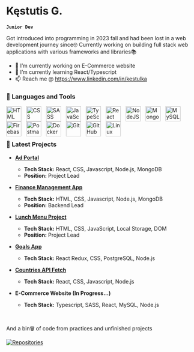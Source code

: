# Kęstutis G.

**`Junior Dev `**

Got introduced into programming in 2023 fall and had been lost in a web development journey since🤓 Currently working on building full stack web applications with various frameworks and libraries📚

- 🔭 I’m currently working on E-Commerce website
- 🌱 I’m currently learning React/Typescript
- 📫 Reach me @ https://www.linkedin.com/in/kestulka

### 🧰 Languages and Tools

<img align="left" alt="HTML" width="40px" style="padding-right:10px;" src="https://cdn.jsdelivr.net/gh/devicons/devicon/icons/html5/html5-plain.svg" />
<img align="left" alt="CSS" width="40px" style="padding-right:10px;" src="https://cdn.jsdelivr.net/gh/devicons/devicon/icons/css3/css3-plain.svg" />
<img align="left" alt="SASS" width="40px" style="padding-right:10px;" src="https://cdn.jsdelivr.net/gh/devicons/devicon@latest/icons/sass/sass-original.svg" />
<img align="left" alt="JavaScript" width="40px" style="padding-right:10px;" src="https://cdn.jsdelivr.net/gh/devicons/devicon/icons/javascript/javascript-plain.svg" />
<img align="left" alt="TypeScript" width="40px" style="padding-right:10px;" src="https://cdn.jsdelivr.net/gh/devicons/devicon/icons/typescript/typescript-plain.svg" />
<img align="left" alt="React" width="40px" style="padding-right:10px;" src="https://cdn.jsdelivr.net/gh/devicons/devicon/icons/react/react-original.svg" />
<img align="left" alt="NodeJS" width="40px" style="padding-right:10px;" src="https://cdn.jsdelivr.net/gh/devicons/devicon/icons/nodejs/nodejs-original.svg" />
<img align="left" alt="MongoDB" width="40px" style="padding-right:10px;" src="https://cdn.jsdelivr.net/gh/devicons/devicon@latest/icons/mongodb/mongodb-original.svg" />
<img align="left" alt="MySQL" width="40px" style="padding-right:10px;" src="https://cdn.jsdelivr.net/gh/devicons/devicon@latest/icons/mysql/mysql-original-wordmark.svg" />
<img align="left" alt="Firebase" width="40px" style="padding-right:10px;" src="https://cdn.jsdelivr.net/gh/devicons/devicon@latest/icons/firebase/firebase-original.svg" />
<img align="left" alt="Postman" width="40px" style="padding-right:10px;" src="https://cdn.jsdelivr.net/gh/devicons/devicon@latest/icons/postman/postman-original.svg" />
<img align="left" alt="Docker" width="40px" style="padding-right:10px;" src="https://cdn.jsdelivr.net/gh/devicons/devicon@latest/icons/docker/docker-plain.svg" />
<img align="left" alt="Git" width="40px" style="padding-right:10px;" src="https://cdn.jsdelivr.net/gh/devicons/devicon/icons/git/git-original.svg" />
<img align="left" alt="GitHub" width="40px" style="padding-right:10px;" src="https://cdn.jsdelivr.net/gh/devicons/devicon/icons/github/github-original.svg" />
<img align="left" alt="Linux" width="40px" style="padding-right:10px, padding-top:10px;" src="https://cdn.jsdelivr.net/gh/devicons/devicon/icons/linux/linux-original.svg" />

<br>
<br>
<br>
<br>

### 💼 Latest Projects


- **[Ad Portal](https://github.com/Skelbimai-2grupe)**
  - **Tech Stack:** React, CSS, Javascript, Node.js, MongoDB
  - **Position:** Project Lead

- **[Finance Management App](https://github.com/Finance-Managment)**
  - **Tech Stack:** HTML, CSS, Javascript, Node.js, MongoDB
  - **Position:** Backend Lead

- **[Lunch Menu Project](https://github.com/lunch-menu-project)**
  - **Tech Stack:** HTML, CSS, JavaScript, Local Storage, DOM
  - **Position:** Project Lead

- **[Goals App](https://github.com/kestulka/pernGoalsApp)**
  - **Tech Stack:** React Redux, CSS, PostgreSQL, Node.js
    
- **[Countries API Fetch](https://github.com/kestulka/reactCountries)**
  - **Tech Stack:** React, CSS, Javascript, Node.js

- **E-Commerce Website (In Progress...)**
  - **Tech Stack:** Typescript, SASS, React, MySQL, Node.js

<br>

<p>And a bin🗑️ of code from practices and unfinished projects </p>
<a href="https://github.com/kestulka?tab=repositories">
<img alt="Repositories" title="Repositories" src="https://custom-icon-badges.demolab.com/badge/Repositories-blue?style=for-the-badge&logo=github"/>
</a>
